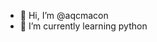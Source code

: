 - 👋 Hi, I’m @aqcmacon
- 🌱 I’m currently learning python

<!---
aqcmacon/aqcmacon is a ✨ special ✨ repository because its `README.md` (this file) appears on your GitHub profile.
You can click the Preview link to take a look at your changes.
--->
